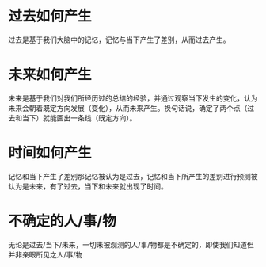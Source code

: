 # 过去如何产生
过去是基于我们大脑中的记忆，记忆与当下产生了差别，从而过去产生。
# 未来如何产生
未来是基于我们对我们所经历过的总结的经验，并通过观察当下发生的变化，认为未来会朝着既定方向发展（变化），从而未来产生。换句话说，确定了两个点（过去和当下）就能画出一条线（既定方向）。
# 时间如何产生
记忆和当下产生了差别那记忆被认为是过去，记忆和当下所产生的差别进行预测被认为是未来，有了过去，当下和未来就出现了时间。
# 不确定的人/事/物
无论是过去/当下/未来，一切未被观测的人/事/物都是不确定的，即使我们知道但并非亲眼所见之人/事/物